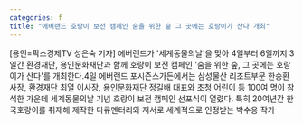 ```yaml
---
categories: f
title: "에버랜드 호랑이 보전 캠페인 숨을 위한 숲 그 곳에는 호랑이가 산다 개최"
---
```

[용인=팍스경제TV 성은숙 기자] 에버랜드가 &#39;세계동물의날&#39;을 맞아 4일부터 6일까지 3일간 환경재단, 용인문화재단과 함께 호랑이 보전 캠페인 &#39;숨을 위한 숲, 그 곳에는 호랑이가 산다&#39;를 개최한다.4일 에버랜드 포시즌스가든에서는 삼성물산 리조트부문 한승환 사장, 환경재단 최열 이사장, 용인문화재단 정길배 대표와 초청 어린이 등 100여 명이 참석한 가운데 세계동물의날 기념 호랑이 보전 캠페인 선포식이 열렸다. 특히 20여년간 한국호랑이를 취재해 제작한 다큐멘터리와 저서로 세계적으로 인정받는 박수용 작가